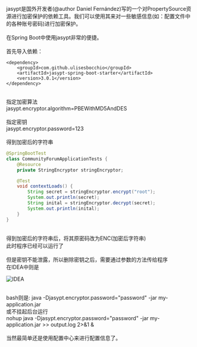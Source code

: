 jasypt是国外开发者(@author Daniel Fernández)写的一个对PropertySource资源进行加密保护的依赖工具。我们可以使用其来对一些敏感信息(如：配置文件中的各种账号密码)进行加密保护。<br/>
<br/>
在Spring Boot中使用jasypt非常的便捷。<br/>
<br/>
首先导入依赖：

```pom
<dependency>
	<groupId>com.github.ulisesbocchio</groupId>
	<artifactId>jasypt-spring-boot-starter</artifactId>
	<version>3.0.1</version>
</dependency>
```

<br/>
指定加密算法<br/>
jasypt.encryptor.algorithm=PBEWithMD5AndDES<br/>
<br/>
指定密钥<br/>
jasypt.encryptor.password=123<br/>
<br/>
得到加密后的字符串

```Java
@SpringBootTest
class CommunityForumApplicationTests {
    @Resource
    private StringEncryptor stringEncryptor;

    @Test
    void contextLoads() {
        String secret = stringEncryptor.encrypt("root");
        System.out.println(secret);
        String inital = stringEncryptor.decrypt(secret);
        System.out.println(inital);
    }
}
```

<br/>
得到加密后的字符串后，将其原密码改为ENC(加密后字符串)<br/>
此时程序已经可以运行了<br/>
<br/>
但是密钥不能泄露，所以删除密钥之后，需要通过参数的方法传给程序<br/>
在IDEA中则是

![IDEA](https://cdn.jsdelivr.net/gh/starmilkxin/picturebed/img/20220405083317.png)

<br/>
bash则是:
java -Djasypt.encryptor.password="password" -jar my-application.jar<br/>
或不挂起后台运行<br/>
nohup java -Djasypt.encryptor.password="password" -jar my-application.jar >> output.log 2>&1 &

<br/>
<br/>
当然最简单还是使用配置中心来进行配置信息了。